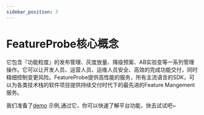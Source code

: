 ```yaml
---
sidebar_position: 3
---
```


# FeatureProbe核心概念

它包含『功能粒度』的发布管理、灰度放量、降级预案、AB实验变等一系列管理操作。它可以让开发人员、运营人员、运维人员安全、高效的完成功能交付，同时精细控制变更风险。FeatureProbe提供高性能的服务，所有主流语言的SDK，可以为各类技术栈的软件项目提供持续交付时代下的最先进的Feature Mangement服务。

我们准备了[demo](https://featureprobe.io/demo/) 示例,通过它，你可以快速了解平台功能，快去试试吧~